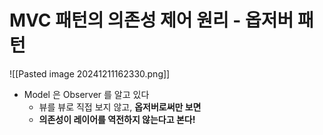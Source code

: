 # MVC 패턴의 의존성 제어 원리 - 옵저버 패턴

![[Pasted image 20241211162330.png]]
- Model 은 Observer 를 알고 있다
	- 뷰를 뷰로 직접 보지 않고, **옵저버로써만 보면**
	- **의존성이 레이어를 역전하지 않는다고 본다!**

